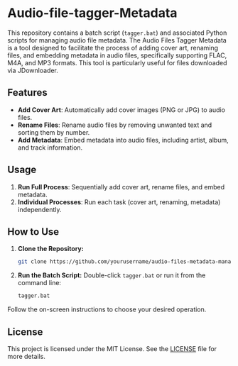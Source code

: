# Audio-file-tagger-Metadata

This repository contains a batch script (`tagger.bat`) and associated Python scripts for managing audio file metadata. The Audio Files Tagger Metadata is a tool designed to facilitate the process of adding cover art, renaming files, and embedding metadata in audio files, specifically supporting FLAC, M4A, and MP3 formats. This tool is particularly useful for files downloaded via JDownloader.

## Features

- **Add Cover Art**: Automatically add cover images (PNG or JPG) to audio files.
- **Rename Files**: Rename audio files by removing unwanted text and sorting them by number.
- **Add Metadata**: Embed metadata into audio files, including artist, album, and track information.

## Usage

1. **Run Full Process**: Sequentially add cover art, rename files, and embed metadata.
2. **Individual Processes**: Run each task (cover art, renaming, metadata) independently.

## How to Use

1. **Clone the Repository:**
   ```sh
   git clone https://github.com/yourusername/audio-files-metadata-manager.git
   ```
2. **Run the Batch Script:**
   Double-click `tagger.bat` or run it from the command line:
   ```sh
   tagger.bat
   ```

Follow the on-screen instructions to choose your desired operation.


## License

This project is licensed under the MIT License. See the [LICENSE](LICENSE) file for more details.
```
